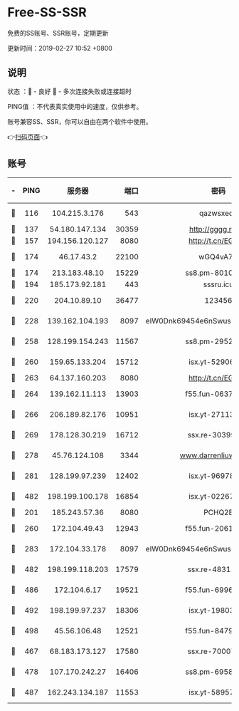 # Free-SS-SSR

免费的SS账号、SSR账号，定期更新

更新时间：2019-02-27 10:52 +0800

## 说明

状态     ：🙂 - 良好 🙁 - 多次连接失败或连接超时

PING值   ：不代表真实使用中的速度，仅供参考。

账号兼容SS、SSR，你可以自由在两个软件中使用。

👉[扫码页面](https://liesauer.github.io/free-ss-ssr.github.io/)👈

## 账号

|-|PING|服务器|端口|密码|加密方式|区域|
|:----:|:----:|:-----:|-----:|:----:|:----:|:----:|
|🙂|116|104.215.3.176|543|qazwsxedc|aes-256-gcm|JP|
|🙂|137|54.180.147.134|30359|http://gggg.rocks|chacha20|KR|
|🙂|157|194.156.120.127|8080|http://t.cn/EGJIyrl|rc4-md5|RU|
|🙂|174|46.17.43.2|22100|wGQ4vA7D|aes-256-gcm|RU|
|🙂|174|213.183.48.10|15229|ss8.pm-80109234|rc4-md5|RU|
|🙂|194|185.173.92.181|443|sssru.icu|rc4-md5|RU|
|🙂|220|204.10.89.10|36477|123456|aes-256-cfb|US|
|🙂|228|139.162.104.193|8097|eIW0Dnk69454e6nSwuspv9DmS201tQ0D|aes-256-cfb|JP|
|🙂|258|128.199.154.243|11567|ss8.pm-29529398|aes-256-cfb|SG|
|🙂|260|159.65.133.204|15712|isx.yt-52906154|aes-256-cfb|SG|
|🙂|263|64.137.160.203|8080|http://t.cn/EGJIyrl|rc4-md5|CA|
|🙂|264|139.162.11.113|13903|f55.fun-06375860|aes-256-cfb|SG|
|🙂|266|206.189.82.176|10951|isx.yt-27113365|aes-256-cfb|SG|
|🙂|269|178.128.30.219|16712|ssx.re-30399462|aes-256-cfb|SG|
|🙂|278|45.76.124.108|3344|www.darrenliuwei.com|aes-256-cfb|AU|
|🙂|281|128.199.97.239|12402|isx.yt-96978808|aes-256-cfb|SG|
|🙂|482|198.199.100.178|16854|isx.yt-02267760|aes-256-cfb|US|
|🙂|201|185.243.57.36|8080|PCHQ2E|rc4-md5|US|
|🙂|260|172.104.49.43|12943|f55.fun-20618102|aes-256-cfb|SG|
|🙂|283|172.104.33.178|8097|eIW0Dnk69454e6nSwuspv9DmS201tQ0D|aes-256-cfb|SG|
|🙂|482|198.199.118.203|17579|ssx.re-48311289|aes-256-cfb|US|
|🙂|486|172.104.6.17|19521|f55.fun-69966470|aes-256-cfb|US|
|🙂|492|198.199.97.237|18306|isx.yt-19803793|aes-256-cfb|US|
|🙂|498|45.56.106.48|12521|f55.fun-84790716|aes-256-cfb|US|
|🙁|467|68.183.173.127|17580|ssx.re-70007414|aes-256-cfb|US|
|🙁|478|107.170.242.27|16406|ss8.pm-69587797|aes-256-cfb|US|
|🙁|487|162.243.134.187|11553|isx.yt-58957089|aes-256-cfb|US|
